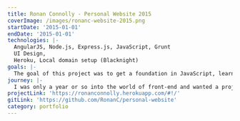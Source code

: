 ```yaml
---
title: Ronan Connolly - Personal Website 2015
coverImage: /images/ronanc-website-2015.png
startDate: '2015-01-01'
endDate: '2015-01-01'
technologies: |-
  AngularJS, Node.js, Express.js, JavaScript, Grunt
  UI Design,
  Heroku, Local domain setup (Blacknight)
goals: |-
  The goal of this project was to get a foundation in JavaScript, learn AngularJS, figure out how to deploy a website, get custom email setup (hi@ronanconnolly.ie), setup the domain (local domain .ie was trickier), and hook up continuous integration/delivery.
journey: |-
  I was only a year or so into the world of front-end and wanted a project to push me to learn quickly. This was the project. During the course of this project I learned a lot about JS, HTML, CSS, Hosting, Domains, UI Design, and AngularJS.
projectLink: 'https://ronanconnolly.herokuapp.com/#!/'
gitLink: 'https://github.com/RonanC/personal-website'
category: portfolio
---
```

